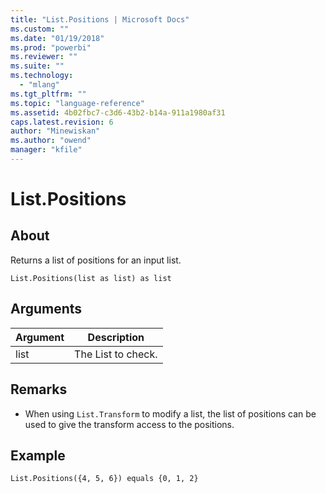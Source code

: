 ```yaml
---
title: "List.Positions | Microsoft Docs"
ms.custom: ""
ms.date: "01/19/2018"
ms.prod: "powerbi"
ms.reviewer: ""
ms.suite: ""
ms.technology: 
  - "mlang"
ms.tgt_pltfrm: ""
ms.topic: "language-reference"
ms.assetid: 4b02fbc7-c3d6-43b2-b14a-911a1980af31
caps.latest.revision: 6
author: "Minewiskan"
ms.author: "owend"
manager: "kfile"
---
```

# List.Positions

  
## About  
Returns a list of positions for an input list.  
  
```  
List.Positions(list as list) as list  
```  
  
## Arguments  
  
|Argument|Description|  
|------------|---------------|  
|list|The List to check.|  
  
## <a name="__toc360789251"></a>Remarks  
  
-   When using `List.Transform` to modify a list, the list of positions can be used to give the transform access to the positions.  
  
## <a name="__goback"></a>Example  
  
```  
List.Positions({4, 5, 6}) equals {0, 1, 2}  
```  
